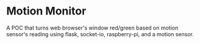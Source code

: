 # Motion Monitor
A POC that turns web browser's window red/green based on motion sensor's reading using flask, socket-io, raspberry-pi, and a motion sensor.